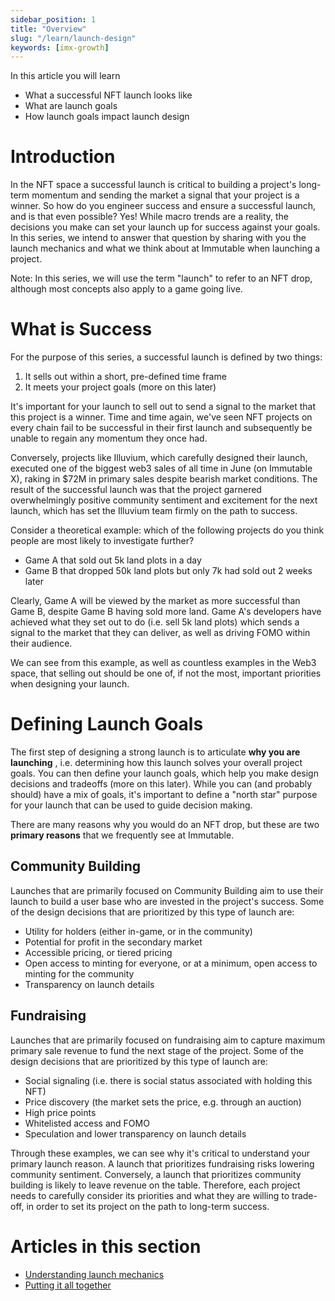 ```yaml
---
sidebar_position: 1
title: "Overview"
slug: "/learn/launch-design"
keywords: [imx-growth]
---
```


In this article you will learn

- What a successful NFT launch looks like
- What are launch goals
- How launch goals impact launch design

# Introduction

In the NFT space a successful launch is critical to building a project's long-term momentum and sending the market a signal that your project is a winner. So how do you engineer success and ensure a successful launch, and is that even possible? Yes! While macro trends are a reality, the decisions you make can set your launch up for success against your goals. In this series, we intend to answer that question by sharing with you the launch mechanics and what we think about at Immutable when launching a project.

Note: In this series, we will use the term "launch" to refer to an NFT drop, although most concepts also apply to a game going live.

# What is Success

For the purpose of this series, a successful launch is defined by two things:

1. It sells out within a short, pre-defined time frame
2. It meets your project goals (more on this later)

It's important for your launch to sell out to send a signal to the market that this project is a winner. Time and time again, we've seen NFT projects on every chain fail to be successful in their first launch and subsequently be unable to regain any momentum they once had.

Conversely, projects like Illuvium, which carefully designed their launch, executed one of the biggest web3 sales of all time in June (on Immutable X), raking in $72M in primary sales despite bearish market conditions. The result of the successful launch was that the project garnered overwhelmingly positive community sentiment and excitement for the next launch, which has set the Illuvium team firmly on the path to success.

Consider a theoretical example: which of the following projects do you think people are most likely to investigate further?

- Game A that sold out 5k land plots in a day
- Game B that dropped 50k land plots but only 7k had sold out 2 weeks later

Clearly, Game A will be viewed by the market as more successful than Game B, despite Game B having sold more land. Game A's developers have achieved what they set out to do (i.e. sell 5k land plots) which sends a signal to the market that they can deliver, as well as driving FOMO within their audience.

We can see from this example, as well as countless examples in the Web3 space, that selling out should be one of, if not the most, important priorities when designing your launch.

# Defining Launch Goals

The first step of designing a strong launch is to articulate **why you are launching** , i.e. determining how this launch solves your overall project goals. You can then define your launch goals, which help you make design decisions and tradeoffs (more on this later). While you can (and probably should) have a mix of goals, it's important to define a "north star" purpose for your launch that can be used to guide decision making.

There are many reasons why you would do an NFT drop, but these are two **primary reasons** that we frequently see at Immutable.

## Community Building

Launches that are primarily focused on Community Building aim to use their launch to build a user base who are invested in the project's success. Some of the design decisions that are prioritized by this type of launch are:

- Utility for holders (either in-game, or in the community)
- Potential for profit in the secondary market
- Accessible pricing, or tiered pricing
- Open access to minting for everyone, or at a minimum, open access to minting for the community
- Transparency on launch details

## Fundraising

Launches that are primarily focused on fundraising aim to capture maximum primary sale revenue to fund the next stage of the project. Some of the design decisions that are prioritized by this type of launch are:

- Social signaling (i.e. there is social status associated with holding this NFT)
- Price discovery (the market sets the price, e.g. through an auction)
- High price points
- Whitelisted access and FOMO
- Speculation and lower transparency on launch details

Through these examples, we can see why it's critical to understand your primary launch reason. A launch that prioritizes fundraising risks lowering community sentiment. Conversely, a launch that prioritizes community building is likely to leave revenue on the table. Therefore, each project needs to carefully consider its priorities and what they are willing to trade-off, in order to set its project on the path to long-term success.

# Articles in this section

- [Understanding launch mechanics](../Launch%20design/Understanding%20launch%20mechanics)
- [Putting it all together](../Launch%20design/Putting%20it%20all%20together)
